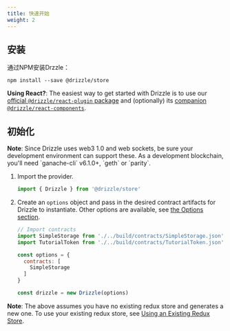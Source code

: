 ```yaml
---
title: 快速开始
weight: 2
---
```


## 安装

通过NPM安装Drzzle：

```shell
npm install --save @drizzle/store
```

**Using React?**: The easiest way to get started with Drizzle is to use our [official `@drizzle/react-plugin` package](https://github.com/trufflesuite/drizzle/tree/master/packages/react-plugin) and (optionally) its [companion `@drizzle/react-components`](https://github.com/trufflesuite/drizzle/tree/master/packages/react-components).

## 初始化

<p class="alert alert-info m-t-2">
<strong>Note</strong>: Since Drizzle uses web3 1.0 and web sockets, be sure your development environment can support these. As a development blockchain, you'll need `ganache-cli` v6.1.0+, `geth` or `parity`.
</p>

1. Import the provider.
   ```javascript
   import { Drizzle } from '@drizzle/store'
   ```

1. Create an `options` object and pass in the desired contract artifacts for Drizzle to instantiate. Other options are available, see [the Options section](./reference/drizzle-options).
   ```javascript
   // Import contracts
   import SimpleStorage from './../build/contracts/SimpleStorage.json'
   import TutorialToken from './../build/contracts/TutorialToken.json'

   const options = {
     contracts: [
       SimpleStorage
     ]
   }

   const drizzle = new Drizzle(options)
   ```

<p class="alert alert-info m-t-2">
<strong>Note</strong>: The above assumes you have no existing redux store and generates a new one. To use your existing redux store, see <a href="./getting-started/using-drizzles-redux-store">Using an Existing Redux Store</a>.
</p>
